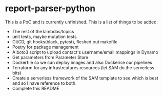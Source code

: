 # report-parser-python

This is a PoC and is currently unfinished. This is a list of things to be added:

- The rest of the lambdas/topics
- unit tests, maybe mutation tests
- CI/CD, git hooks(black, pytest), fleshed out makefile
- Poetry for package management
- A boto3 script to upload contact's username/email mappings in Dynamo
- Get parameters from Parameter Store
- Dockerfile so we can deploy images and also Dockerise our pipelines
- Terraform for any infrastrcutures resources (let SAM do the serverless bits)
- Create a serverless framework of the SAM template to see which is best and so I have reference to both.
- Complete this README